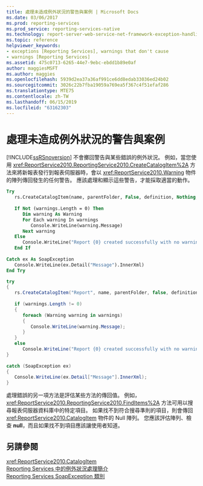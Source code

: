 ```yaml
---
title: 處理未造成例外狀況的警告與案例 | Microsoft Docs
ms.date: 03/06/2017
ms.prod: reporting-services
ms.prod_service: reporting-services-native
ms.technology: report-server-web-service-net-framework-exception-handling
ms.topic: reference
helpviewer_keywords:
- exceptions [Reporting Services], warnings that don't cause
- warnings [Reporting Services]
ms.assetid: 475c0713-6265-44e7-9ebc-ebdd1b89e0af
author: maggiesMSFT
ms.author: maggies
ms.openlocfilehash: 5939d2ea37a36af991ce6dd8edab33036ed24b02
ms.sourcegitcommit: 3026c22b7fba19059a769ea5f367c4f51efaf286
ms.translationtype: MTE75
ms.contentlocale: zh-TW
ms.lasthandoff: 06/15/2019
ms.locfileid: "63162303"
---
```

# <a name="handling-warnings-and-cases-that-do-not-cause-exceptions"></a>處理未造成例外狀況的警告與案例
  [!INCLUDE[ssRSnoversion](../../../includes/ssrsnoversion-md.md)] 不會擲回警告與某些錯誤的例外狀況。 例如，當您使用 <xref:ReportService2010.ReportingService2010.CreateCatalogItem%2A> 方法來將新報表發行到報表伺服器時，會以 <xref:ReportService2010.Warning> 物件的陣列傳回發生的任何警告。 應該處理和顯示這些警告，才能採取適當的動作。  
  
```vb  
Try  
   rs.CreateCatalogItem(name, parentFolder, False, definition, Nothing, warnings)  
  
   If Not (warnings.Length = 0) Then  
      Dim warning As Warning  
      For Each warning In warnings  
         Console.WriteLine(warning.Message)  
      Next warning  
   Else  
      Console.WriteLine("Report {0} created successfully with no warnings", name)  
   End If  
  
Catch ex As SoapException  
   Console.WriteLine(ex.Detail("Message").InnerXml)  
End Try  
```  
  
```csharp  
try  
{  
   rs.CreateCatalogItem("Report", name, parentFolder, false, definition, null, out warnings);  
  
   if (warnings.Length != 0)  
   {  
      foreach (Warning warning in warnings)  
      {  
         Console.WriteLine(warning.Message);  
      }  
   }  
   else  
      Console.WriteLine("Report {0} created successfully with no warnings", name);  
}  
  
catch (SoapException ex)  
{  
   Console.WriteLine(ex.Detail["Message"].InnerXml);  
}  
```  
  
 處理錯誤的另一項方法是評估某些方法的傳回值。 例如，<xref:ReportService2010.ReportingService2010.FindItems%2A> 方法可用以搜尋報表伺服器資料庫中的特定項目。 如果找不到符合搜尋準則的項目，則會傳回 <xref:ReportService2010.CatalogItem> 物件的 Null 陣列。 您應該評估陣列、檢查 **null**，而且如果找不到項目應該讓使用者知道。  
  
## <a name="see-also"></a>另請參閱  
 <xref:ReportService2010.CatalogItem>   
 [Reporting Services 中的例外狀況處理簡介](../../../reporting-services/report-server-web-service-net-framework-exception-handling/introducing-exception-handling-in-reporting-services.md)   
 [Reporting Services SoapException 類別](../../../reporting-services/report-server-web-service-net-framework-exception-handling/soapexception-class/reporting-services-soapexception-class.md)  
  
  
